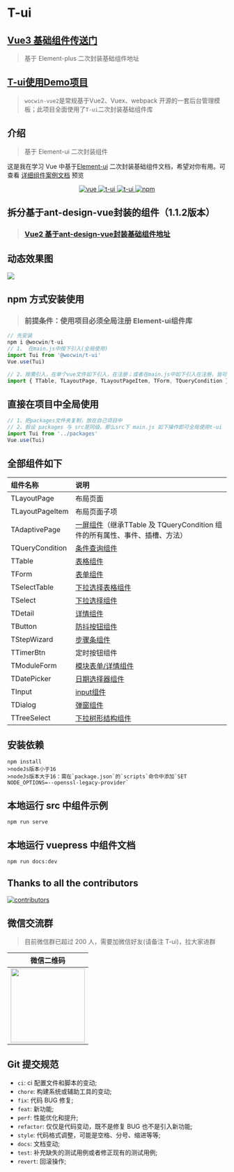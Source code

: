 # T-ui

## [Vue3 基础组件传送门](https://github.com/wocwin/t-ui-plus)

> 基于 Element-plus 二次封装基础组件地址

## [T-ui使用Demo项目](https://github.com/wocwin/wocwin-vue2)

>`wocwin-vue2`是常规基于Vue2、Vuex、webpack 开源的一套后台管理模板；此项目全面使用了`T-ui`二次封装基础组件库

## 介绍

> 基于 Element-ui 二次封装组件

这是我在学习 Vue 中基于[Element-ui](https://element.faas.ele.me/#/zh-CN) 二次封装基础组件文档，希望对你有用。可查看 [详细组件案例文档](https://wocwin.github.io/t-ui/) 预览

<p align="center">
  <a href="https://github.com/vuejs/vue" target="_blank">
    <img src="https://img.shields.io/badge/vue-2.6.14-brightgreen.svg" alt="vue">
  </a>
  <a href="https://gitee.com/wocwin/t-ui/stargazers">
    <img src="https://gitee.com/wocwin/t-ui/badge/star.svg?theme=dark" alt="t-ui">
  </a>
  <a href="https://github.com/wocwin/t-ui/stargazers" target="_blank">
    <img src="https://img.shields.io/github/stars/wocwin/t-ui.svg" alt="t-ui">
  </a>
   <a href="https://www.npmjs.com/package/@wocwin/t-ui" target="_blank">
      <img alt="npm" src="https://img.shields.io/npm/v/@wocwin/t-ui.svg" />
    </a>
</p>

## 拆分基于ant-design-vue封装的组件（1.1.2版本）

>### [Vue2 基于ant-design-vue封装基础组件地址](https://github.com/wocwin/t-antd-ui)

## 动态效果图

<img src="./public/Tui__demo.gif">

## npm 方式安装使用
> ### 前提条件：使用项目必须全局注册 Element-ui组件库

```js
// 先安装
npm i @wocwin/t-ui
// 1、 在main.js中按下引入(全局使用)
import Tui from '@wocwin/t-ui'
Vue.use(Tui)

// 2、按需引入，在单个vue文件如下引入，在注册；或者在main.js中如下引入在注册，皆可！
import { TTable, TLayoutPage, TLayoutPageItem, TForm, TQueryCondition } from '@wocwin/t-ui'

```

## 直接在项目中全局使用

```js
// 1、把packages文件夹复制，放在自己项目中
// 2、假设 packages 与 src是同级，那么src下 main.js 如下操作即可全局使用t-ui
import Tui from '../packages'
Vue.use(Tui)
```
## 全部组件如下
| 组件名称        | 说明                                                                                                                                                      |
| :-------------- | :-------------------------------------------------------------------------------------------------------------------------------------------------------- |
| TLayoutPage     | 布局页面                                                                                                                                                  |
| TLayoutPageItem | 布局页面子项                                                                                                                                              |
| TAdaptivePage   | [一屏组件](https://wocwin.github.io/t-ui/baseComponents/TAdaptivePage/base.html?_blank)（继承TTable 及 TQueryCondition 组件的所有属性、事件、插槽、方法） |
| TQueryCondition | [条件查询组件](https://wocwin.github.io/t-ui/baseComponents/TQueryCondition/base.html?_blank)                                                             |
| TTable          | [表格组件](https://wocwin.github.io/t-ui/baseComponents/TTable/base.html?_blank)                                                                          |
| TForm           | [表单组件](https://wocwin.github.io/t-ui/baseComponents/TForm/base.html?_blank)                                                                           |
| TSelectTable    | [下拉选择表格组件](https://wocwin.github.io/t-ui/baseComponents/TSelectTable/radio.html?_blank)                                                           |
| TSelect         | [下拉选择组件](https://wocwin.github.io/t-ui/baseComponents/TSelect/base.html?_blank)                                                                     |
| TDetail         | [详情组件](https://wocwin.github.io/t-ui/baseComponents/TDetail/base.html?_blank)                                                                         |
| TButton         | [防抖按钮组件](https://wocwin.github.io/t-ui/baseComponents/TButton/base.html?_blank)                                                                     |
| TStepWizard     | [步骤条组件](https://wocwin.github.io/t-ui/baseComponents/TStepWizard/base.html?_blank)                                                                   |
| TTimerBtn       | 定时按钮组件                                                                                                                                              |
| TModuleForm     | [模块表单/详情组件](https://wocwin.github.io/t-ui/baseComponents/TModuleForm/base.html?_blank)                                                            |
| TDatePicker     | [日期选择器组件](https://wocwin.github.io/t-ui/baseComponents/TDatePicker/base.html?_blank)                                                               |
| TInput          | [input组件](https://wocwin.github.io/t-ui/baseComponents/TInput/base.html?_blank)                                                                         |
| TDialog         | [弹窗组件](https://wocwin.github.io/t-ui/baseComponents/TDialog/base.html?_blank)                                                                         |
| TTreeSelect     | [下拉树形结构组件](https://wocwin.github.io/t-ui/baseComponents/TTreeSelect/base.html?_blank)                                                             |

## 安装依赖

```shell
npm install
>nodeJs版本小于16
>nodeJs版本大于16：需在`package.json`的`scripts`命令中添加`SET NODE_OPTIONS=--openssl-legacy-provider`
```

## 本地运行 src 中组件示例

```shell
npm run serve
```

## 本地运行 vuepress 中组件文档

```shell
npm run docs:dev

```
## Thanks to all the contributors

<a href="https://github.com/wocwin/t-ui/graphs/contributors">
  <img src="https://contrib.rocks/image?repo=wocwin/t-ui" alt="contributors" />
</a>

## 微信交流群

>目前微信群已超过 200 人，需要加微信好友(请备注 T-ui)，拉大家进群

|                微信二维码                 |
| :---------------------------------------: |
| <img src="./public/wocwin.jpg" width=170> |

## Git 提交规范

- `ci`: ci 配置文件和脚本的变动;
- `chore`: 构建系统或辅助工具的变动;
- `fix`: 代码 BUG 修复;
- `feat`: 新功能;
- `perf`: 性能优化和提升;
- `refactor`: 仅仅是代码变动，既不是修复 BUG 也不是引入新功能;
- `style`: 代码格式调整，可能是空格、分号、缩进等等;
- `docs`: 文档变动;
- `test`: 补充缺失的测试用例或者修正现有的测试用例;
- `revert`: 回滚操作;
